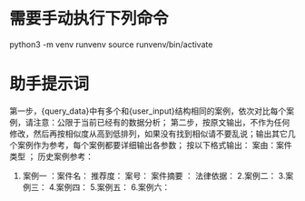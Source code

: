 # 需要手动执行下列命令

python3 -m venv runvenv
source runvenv/bin/activate



# 助手提示词
第一步，{query_data}中有多个和{user_input}结构相同的案例，依次对比每个案例，请注意：公限于当前已经有的数据分析；
第二步，按原文输出，不作为任何修改，然后再按相似度从高到低排列，如果没有找到相似请不要乱说；输出其它几个案例作为参考，每个案例都要详细输出各参数；
按以下格式输出：
案由：案件类型 ；
历史案例参考：
1. 案例一 ：案件名：
推荐度：
案号：
案件摘要 ：
法律依据：
2.案例二：
3.案例三：
4.案例四：
5.案例五：
6.案例六：
